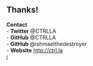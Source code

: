Thanks!
-----------

**Contact**<br />
    - **Twitter** @CTRLLA<br />
    - **GitHub** @CTRLLA<br />
    - **GitHub** @ishmaelthedestroyer<br />
    - **Website** http://ctrl.la<br />j